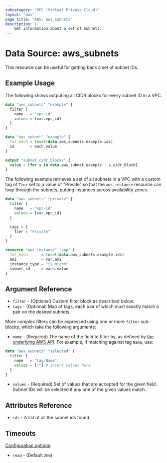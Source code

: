 ```yaml
---
subcategory: "VPC (Virtual Private Cloud)"
layout: "aws"
page_title: "AWS: aws_subnets"
description: |-
    Get information about a set of subnets.
---
```


# Data Source: aws_subnets

This resource can be useful for getting back a set of subnet IDs.

## Example Usage

The following shows outputing all CIDR blocks for every subnet ID in a VPC.

```terraform
data "aws_subnets" "example" {
  filter {
    name   = "vpc-id"
    values = [var.vpc_id]
  }
}

data "aws_subnet" "example" {
  for_each = toset(data.aws_subnets.example.ids)
  id       = each.value
}

output "subnet_cidr_blocks" {
  value = [for s in data.aws_subnet.example : s.cidr_block]
}
```

The following example retrieves a set of all subnets in a VPC with a custom
tag of `Tier` set to a value of "Private" so that the `aws_instance` resource
can loop through the subnets, putting instances across availability zones.

```terraform
data "aws_subnets" "private" {
  filter {
    name   = "vpc-id"
    values = [var.vpc_id]
  }

  tags = {
    Tier = "Private"
  }
}

resource "aws_instance" "app" {
  for_each      = toset(data.aws_subnets.example.ids)
  ami           = var.ami
  instance_type = "t2.micro"
  subnet_id     = each.value
}
```

## Argument Reference

* `filter` - (Optional) Custom filter block as described below.
* `tags` - (Optional) Map of tags, each pair of which must exactly match
  a pair on the desired subnets.

More complex filters can be expressed using one or more `filter` sub-blocks,
which take the following arguments:

* `name` - (Required) The name of the field to filter by, as defined by
  [the underlying AWS API](http://docs.aws.amazon.com/AWSEC2/latest/APIReference/API_DescribeSubnets.html).
  For example, if matching against tag `Name`, use:

```terraform
data "aws_subnets" "selected" {
  filter {
    name   = "tag:Name"
    values = [""] # insert values here
  }
}
```

* `values` - (Required) Set of values that are accepted for the given field.
  Subnet IDs will be selected if any one of the given values match.

## Attributes Reference

* `ids` - A list of all the subnet ids found.

## Timeouts

[Configuration options](https://www.terraform.io/docs/configuration/blocks/resources/syntax.html#operation-timeouts):

- `read` - (Default `20m`)
